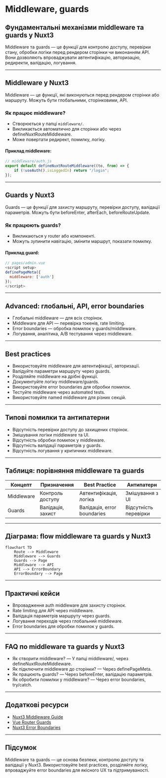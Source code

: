 # Middleware, guards

## Фундаментальні механізми middleware та guards у Nuxt3

Middleware та guards — це функції для контролю доступу, перевірки стану, обробки логіки перед рендером сторінки чи виконанням API. Вони дозволяють впроваджувати автентифікацію, авторизацію, редиректи, валідацію, логування.

---

## Middleware у Nuxt3

Middleware — це функції, які виконуються перед рендером сторінки або маршруту. Можуть бути глобальними, сторінковими, API.

### Як працює middleware?

-   Створюється у папці `middleware/`.
-   Викликається автоматично для сторінки або через defineNuxtRouteMiddleware.
-   Може повертати редирект, помилку, логіку.

#### Приклад middleware:

```js
// middleware/auth.js
export default defineNuxtRouteMiddleware((to, from) => {
    if (!useAuth().isLoggedIn) return "/login";
});
```

---

## Guards у Nuxt3

Guards — це функції для захисту маршруту, перевірки доступу, валідації параметрів. Можуть бути beforeEnter, afterEach, beforeRouteUpdate.

### Як працюють guards?

-   Викликаються у router або компоненті.
-   Можуть зупинити навігацію, змінити маршрут, показати помилку.

#### Приклад guard:

```js
// pages/admin.vue
<script setup>
definePageMeta({
  middleware: ['auth']
});
</script>
```

---

## Advanced: глобальні, API, error boundaries

-   Глобальні middleware — для всіх сторінок.
-   Middleware для API — перевірка токенів, rate limiting.
-   Error boundaries — обробка помилок у guards/middleware.
-   Логування, аналітика, A/B тестування через middleware.

---

## Best practices

-   Використовуйте middleware для автентифікації, авторизації.
-   Валідуйте параметри маршруту через guards.
-   Розділяйте middleware на дрібні функції.
-   Документуйте логіку middleware/guards.
-   Використовуйте error boundaries для обробки помилок.
-   Тестуйте middleware через automated tests.
-   Використовуйте named middleware для різних секцій.

---

## Типові помилки та антипатерни

-   Відсутність перевірки доступу до захищених сторінок.
-   Змішування логіки middleware та UI.
-   Відсутність обробки помилок у middleware.
-   Відсутність валідації параметрів у guards.
-   Відсутність логування у критичних middleware.

---

## Таблиця: порівняння middleware та guards

| Концепт    | Призначення       | Best Practice               | Антипатерн            |
| ---------- | ----------------- | --------------------------- | --------------------- |
| Middleware | Контроль доступу  | Автентифікація, логіка      | Змішування з UI       |
| Guards     | Валідація, захист | Валідація, error boundaries | Відсутність перевірки |

---

## Діаграма: flow middleware та guards у Nuxt3

```mermaid
flowchart TD
    Route --> Middleware
    Middleware --> Guards
    Guards --> Page
    Middleware --> API
    API --> ErrorBoundary
    ErrorBoundary --> Page
```

---

## Практичні кейси

-   Впровадження auth middleware для захисту сторінок.
-   Rate limiting для API через middleware.
-   Валідація параметрів маршруту через guards.
-   Логування переходів через глобальний middleware.
-   Error boundaries для обробки помилок у guards.

---

## FAQ по middleware та guards у Nuxt3

-   Як створити middleware? — У папці middleware/, через defineNuxtRouteMiddleware.
-   Як підключити middleware до сторінки? — Через definePageMeta.
-   Як працюють guards? — Через beforeEnter, валідацію параметрів.
-   Як обробити помилки у middleware? — Через error boundaries, try/catch.

---

## Додаткові ресурси

-   [Nuxt3 Middleware Guide](https://nuxt.com/docs/guide/directory-structure/middleware)
-   [Vue Router Guards](https://router.vuejs.org/guide/advanced/navigation-guards.html)
-   [Nuxt3 Error Boundaries](https://nuxt.com/docs/guide/going-further/error-handling)

---

## Підсумок

Middleware та guards — це основа безпеки, контролю доступу та валідації у Nuxt3. Використовуйте best practices, розділяйте логіку, впроваджуйте error boundaries для якісного UX та підтримуваності.
